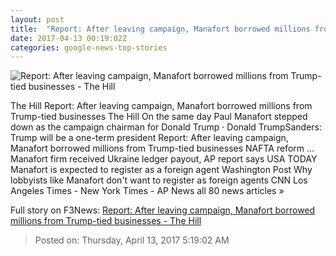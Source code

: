 ```yaml
---
layout: post
title:  "Report: After leaving campaign, Manafort borrowed millions from Trump-tied businesses - The Hill"
date: 2017-04-13 00:19:02Z
categories: google-news-top-stories
---
```


![Report: After leaving campaign, Manafort borrowed millions from Trump-tied businesses - The Hill](http://thehill.com/sites/default/files/article_images/manafort.jpg)

The Hill Report: After leaving campaign, Manafort borrowed millions from Trump-tied businesses The Hill On the same day Paul Manafort stepped down as the campaign chairman for Donald Trump · Donald TrumpSanders: Trump will be a one-term president Report: After leaving campaign, Manafort borrowed millions from Trump-tied businesses NAFTA reform ... Manafort firm received Ukraine ledger payout, AP report says USA TODAY Manafort is expected to register as a foreign agent Washington Post Why lobbyists like Manafort don't want to register as foreign agents CNN Los Angeles Times - New York Times - AP News all 80 news articles »


Full story on F3News: [Report: After leaving campaign, Manafort borrowed millions from Trump-tied businesses - The Hill](http://www.f3nws.com/n/qGzSWH)

> Posted on: Thursday, April 13, 2017 5:19:02 AM
